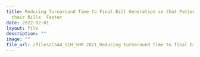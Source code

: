 ```yaml
---
title: Reducing Turnaround Time to Final Bill Generation so that Patients get
  their Bills  Faster
date: 2022-02-01
layout: file
description: ""
image: ""
file_url: /files/C544_SCH_SHM 2021_Reducing turnaround time to final bill generation.pdf
---
```

